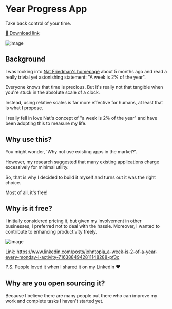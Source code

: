 # Year Progress App

Take back control of your time.

[💾 Download link](https://github.com/ComputelessComputer/YearProgressApp/releases/tag/Production)

![image](https://github.com/ComputelessComputer/YearProgressApp/assets/63365510/4fe1e846-b69e-4ff8-acb9-d0e966aae6ef)

## Background

I was looking into [Nat Friedman's homepage](https://nat.org/) about 5 months ago and read a really trivial yet astonishing statement: "A week is 2% of the year".

Everyone knows that time is precious. But it's really not that tangible when you're stuck in the absolute scale of a clock. 

Instead, using relative scales is far more effective for humans, at least that is what I propose.

I really fell in love Nat's concept of "a week is 2% of the year" and have been adopting this to measure my life.

## Why use this?

You might wonder, 'Why not use existing apps in the market?'. 

However, my research suggested that many existing applications charge excessively for minimal utility.

So, that is why I decided to build it myself and turns out it was the right choice.

Most of all, it's free!

## Why is it free?

I initially considered pricing it, but given my involvement in other businesses, I preferred not to deal with the hassle. Moreover, I wanted to contribute to enhancing productivity freely.

![image](https://github.com/ComputelessComputer/YearProgressApp/assets/63365510/4661fbac-6699-4edc-8dfd-a702483e5e4e)

Link: https://www.linkedin.com/posts/johntopia_a-week-is-2-of-a-year-every-monday-i-activity-7163884942811148288-pf3c

P.S. People loved it when I shared it on my LinkedIn ♥️

## Why are you open sourcing it?

Because I believe there are many people out there who can improve my work and complete tasks I haven't started yet.
